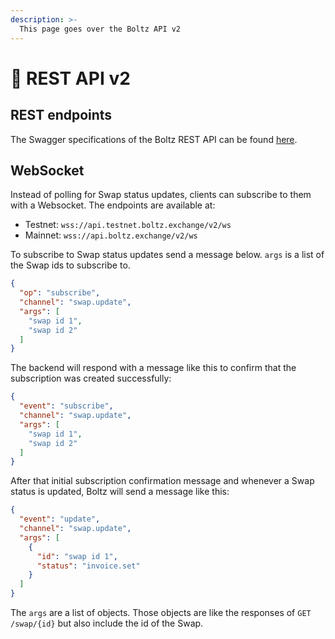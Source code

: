 ```yaml
---
description: >-
  This page goes over the Boltz API v2
---
```


# 🤖 REST API v2

## REST endpoints

The Swagger specifications of the Boltz REST API can be found [here](https://api.boltz.exchange/swagger).

## WebSocket

Instead of polling for Swap status updates, clients can subscribe to them with a Websocket.
The endpoints are available at:

- Testnet: `wss://api.testnet.boltz.exchange/v2/ws`
- Mainnet: `wss://api.boltz.exchange/v2/ws`

To subscribe to Swap status updates send a message below.
`args` is a list of the Swap ids to subscribe to.

```json
{
  "op": "subscribe",
  "channel": "swap.update",
  "args": [
    "swap id 1",
    "swap id 2"
  ]
}
```

The backend will respond with a message like this to confirm that the subscription was created successfully:

```json
{
  "event": "subscribe",
  "channel": "swap.update",
  "args": [
    "swap id 1",
    "swap id 2"
  ]
}
```

After that initial subscription confirmation message and whenever a Swap status is updated, Boltz will send a message like this:

```json
{
  "event": "update",
  "channel": "swap.update",
  "args": [
    {
      "id": "swap id 1",
      "status": "invoice.set"
    }
  ]
}
```

The `args` are a list of objects. Those objects are like the responses of `GET /swap/{id}` but also include the id of the Swap.